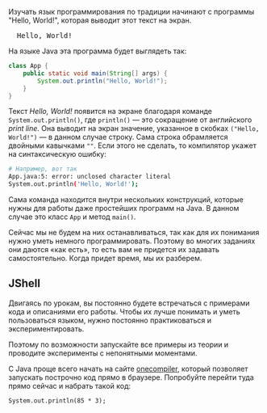 Изучать язык программирования по традиции начинают с программы "Hello, World!", которая выводит этот текст на экран.

<pre class='hexlet-basics-output'>
  Hello, World!
</pre>

На языке Java эта программа будет выглядеть так:

```java
class App {
    public static void main(String[] args) {
        System.out.println("Hello, World!");
    }
}
```

Текст *Hello, World!* появится на экране благодаря команде `System.out.println()`, где `println()` — это сокращение от английского *print line*. Она выводит на экран значение, указанное в скобках `("Hello, World!")` — в данном случае строку. Сама строка обрамляется двойными кавычками `""`. Если этого не сделать, то компилятор укажет на синтаксическую ошибку:

```bash
# Например, вот так
App.java:5: error: unclosed character literal
System.out.println('Hello, World!');
```

Сама команда находится внутри нескольких конструкций, которые нужны для работы даже простейших программ на Java.
В данном случае это класс `App` и метод `main()`.

Сейчас мы не будем на них останавливаться, так как для их понимания нужно уметь немного программировать. Поэтому во многих заданиях они даются «как есть», то есть вам не придется их задавать самостоятельно. Когда придет время, мы их разберем.

## JShell

Двигаясь по урокам, вы постоянно будете встречаться с примерами кода и описаниями его работы. Чтобы их лучше понимать и уметь пользоваться языком, нужно постоянно практиковаться и экспериментировать.

Поэтому по возможности запускайте все примеры из теории и проводите эксперименты с непонятными моментами.

С Java проще всего начать на сайте [onecompiler](https://onecompiler.com/jshell), который позволяет запускать построчно код прямо в браузере. Попробуйте перейти туда прямо сейчас и набрать такой код:

```
System.out.println(85 * 3);
```
